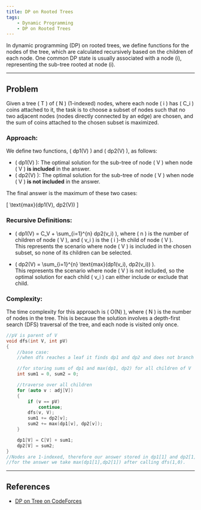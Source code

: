 ```yaml
---
title: DP on Rooted Trees
tags:
    - Dynamic Programming
    - DP on Rooted Trees
---
```


In dynamic programming (DP) on rooted trees, we define functions for the nodes of the tree, which are calculated recursively based on the children of each node. One common DP state is usually associated with a node \(i\), representing the sub-tree rooted at node \(i\).

---

## Problem

Given a tree \( T \) of \( N \) (1-indexed) nodes, where each node \( i \) has \( C_i \) coins attached to it, the task is to choose a subset of nodes such that no two adjacent nodes (nodes directly connected by an edge) are chosen, and the sum of coins attached to the chosen subset is maximized.

### Approach:

We define two functions, \( dp1(V) \) and \( dp2(V) \), as follows:

- \( dp1(V) \): The optimal solution for the sub-tree of node \( V \) when node \( V \) **is included** in the answer.
- \( dp2(V) \): The optimal solution for the sub-tree of node \( V \) when node \( V \) **is not included** in the answer.

The final answer is the maximum of these two cases:

\[
\text{max}(dp1(V), dp2(V))
\]

### Recursive Definitions:

- \( dp1(V) = C_V + \sum_{i=1}^{n} dp2(v_i) \), where \( n \) is the number of children of node \( V \), and \( v_i \) is the \( i \)-th child of node \( V \).  
  This represents the scenario where node \( V \) is included in the chosen subset, so none of its children can be selected.

- \( dp2(V) = \sum_{i=1}^{n} \text{max}(dp1(v_i), dp2(v_i)) \).  
  This represents the scenario where node \( V \) is not included, so the optimal solution for each child \( v_i \) can either include or exclude that child.

### Complexity:

The time complexity for this approach is \( O(N) \), where \( N \) is the number of nodes in the tree. This is because the solution involves a depth-first search (DFS) traversal of the tree, and each node is visited only once.

```cpp
//pV is parent of V
void dfs(int V, int pV)
{
    //base case:
    //when dfs reaches a leaf it finds dp1 and dp2 and does not branch again.

    //for storing sums of dp1 and max(dp1, dp2) for all children of V
    int sum1 = 0, sum2 = 0;

    //traverse over all children
    for (auto v : adj[V])
    {
        if (v == pV)
            continue;
        dfs(v, V);
        sum1 += dp2[v];
        sum2 += max(dp1[v], dp2[v]);
    }

    dp1[V] = C[V] + sum1;
    dp2[V] = sum2;
}
//Nodes are 1-indexed, therefore our answer stored in dp1[1] and dp2[1]
//for the answer we take max(dp1[1],dp2[1]) after calling dfs(1,0).
```

---

## References

- [DP on Tree on CodeForces](https://codeforces.com/blog/entry/20935)